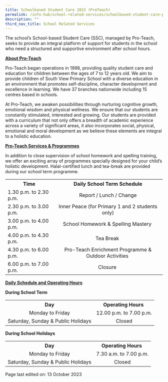 ```yaml
---
title: Schoolbased Student Care 2023 (ProTeach)
permalink: /info-hub/school-related-services/schoolbased-student-care-proteach/
description: ""
third_nav_title: School Related Services
---
```

<p>The school’s School-based Student Care (SSC), managed by Pro-Teach, seeks to provide an integral platform of support for students in the school who need a structured and supportive environment after school hours.</p>
<p><u><strong>About Pro-Teach</strong></u></p>
<p>Pro-Teach began operations in 1998, providing quality student care and education for children between the ages of 7 to 12 years old. We aim to provide children of South View Primary School with a diverse education in an environment that promotes self-discipline, character development and excellence in learning. We have 37 branches nationwide including 15 centres based in schools.</p>
<p>At Pro-Teach, we awaken possibilities through nurturing cognitive growth, emotional wisdom and physical wellness. We ensure that our students are constantly stimulated, interested and growing. Our students are provided with a curriculum that not only offers a breadth of academic experience across a variety of significant areas, it also incorporates social, physical, emotional and moral development as we believe these elements are integral to a holistic education.</p>
<p><strong><u>Pro-Teach Services &amp; Programmes</u></strong></p>
<p>In addition to close supervision of school homework and spelling training, we offer an exciting array of programmes specially designed for your child’s holistic development. Halal-certified lunch and tea-break are provided during our school term programme.</p><table>
<tbody>
<tr>
<th style="text-align: center;">Time</th>
<th style="text-align: center;">Daily School Term Schedule</th>
</tr>
<tr>
<td>1.30 p.m. to 2.30 p.m.</td>
<td style="text-align: center;">Report / Lunch / Change</td>
</tr>
<tr>
<td>2.30 p.m. to 3.00 p.m.</td>
<td style="text-align: center;">Inner Peace (for Primary 1 and 2 students only)</td>
</tr>
<tr>
<td>3.00 p.m. to 4.00 p.m.&nbsp;</td>
<td style="text-align: center;">School Homework &amp; Spelling Mastery&nbsp;</td>
</tr>
<tr>
<td>4.00 p.m. to 4.30 p.m.&nbsp;</td>
<td style="text-align: center;">Tea Break&nbsp;</td>
</tr>
<tr>
<td>4.30 p.m. to 6.00 p.m.&nbsp;</td>
<td style="text-align: center;">Pro-Teach Enrichment Programme &amp; Outdoor Activities&nbsp;</td>
</tr>
<tr>
<td>6.00 p.m. to 7.00 p.m.&nbsp;</td>
<td style="text-align: center;">Closure&nbsp;</td>
</tr>
</tbody>
</table>
<p><strong><u>Daily Schedule and Operating Hours</u></strong></p>
<p><strong>During School Term</strong></p>
<table>
<tbody>
<tr>
<th style="text-align: center;">Day</th>
<th style="text-align: center;">Operating Hours&nbsp;</th>
</tr>
<tr>
<td style="text-align: center;">Monday to Friday</td>
<td style="text-align: center;">12.00 p.m. to 7.00 p.m.</td>
</tr>
<tr>
<td style="text-align: center;">Saturday, Sunday &amp; Public Holidays</td>
<td style="text-align: center;">Closed</td>
</tr>
</tbody>
</table>
<p><strong>During School Holidays</strong></p>
<table>
<tbody>
<tr>
<th style="text-align: center;">Day</th>
<th style="text-align: center;">Operating Hours&nbsp;</th>
</tr>
<tr>
<td style="text-align: center;">Monday to Friday</td>
<td style="text-align: center;">7.30 a.m. to 7.00 p.m.</td>
</tr>
<tr>
<td style="text-align: center;">Saturday, Sunday &amp; Public Holidays</td>
<td style="text-align: center;">Closed</td>
</tr>
</tbody>
</table>
<p>Page last edited on: 13 October 2023</p>
